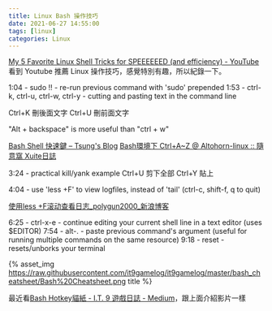 ```yaml
---
title: Linux Bash 操作技巧
date: 2021-06-27 14:55:00
tags: [linux]
categories: Linux 
---
```


[My 5 Favorite Linux Shell Tricks for SPEEEEEED (and efficiency) - YouTube](https://www.youtube.com/watch?v=V8EUdia_kOE)
看到 Youtube 推薦 Linux 操作技巧，感覺特別有趣，所以紀錄一下。

<!--more-->

1:04​ - sudo !! - re-run previous command with 'sudo' prepended
1:53​ - ctrl-k, ctrl-u, ctrl-w, ctrl-y - cutting and pasting text in the command line

Ctrl+K 刪後面文字
Ctrl+U 刪前面文字

"Alt + backspace" is more useful than "ctrl + w"

[Bash Shell 快速鍵 – Tsung's Blog](https://blog.longwin.com.tw/2006/09/bash_hot_key_2006/)
[Bash環境下 Ctrl+A~Z @ Altohorn-linux :: 隨意窩 Xuite日誌](https://blog.xuite.net/altohorn/linux/17259883)

3:24​ - practical kill/yank example
Ctrl+U 剪下全部 
Ctrl+Y 貼上

4:04​ - use 'less +F' to view logfiles, instead of 'tail' (ctrl-c, shift-f, q to quit)

[使用less +F滚动查看日志_polygun2000_新浪博客](http://blog.sina.com.cn/s/blog_704836f401011mcv.html)


6:25​ - ctrl-x-e - continue editing your current shell line in a text editor (uses $EDITOR)
7:54​ - alt-. - paste previous command's argument (useful for running multiple commands on the same resource)
9:18​ - reset - resets/unborks your terminal


{% asset_img https://raw.githubusercontent.com/it9gamelog/it9gamelog/master/bash_cheatsheet/Bash%20Cheatsheet.png title %}

最近看[Bash Hotkey貓紙 - I.T. 9 遊戲日誌 - Medium](https://it9gamelog.medium.com/bash-hotkey%E8%B2%93%E7%B4%99-124dd00cc594)，跟上面介紹影片一樣
